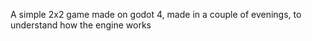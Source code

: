 A simple 2x2 game made on godot 4, made in a couple of evenings, to understand how the engine works
